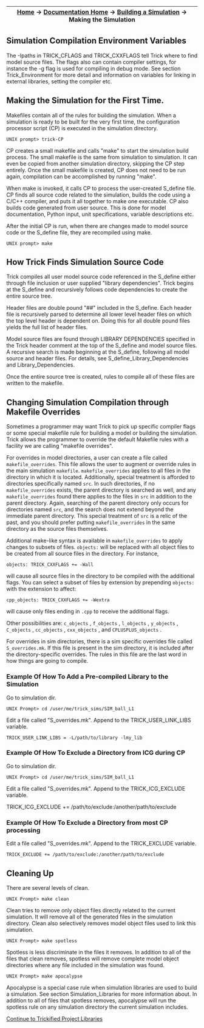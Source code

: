 | [Home](/trick) → [Documentation Home](../Documentation-Home) → [Building a Simulation](Building-a-Simulation) → Making the Simulation |
|------------------------------------------------------------------|


## Simulation Compilation Environment Variables

The -Ipaths in TRICK_CFLAGS and TRICK_CXXFLAGS tell Trick where to find model source files.  The flags also can contain compiler settings, for instance the -g flag is used for compiling in debug mode. See section Trick_Environment for more detail and information on variables for linking in external libraries, setting the compiler etc.

## Making the Simulation for the First Time.

Makefiles contain all of the rules for building the simulation. When a simulation is ready to be built for the very first time, the configuration processor script (CP) is executed in the simulation directory.

```
UNIX prompt> trick-CP
```

CP creates a small makefile and calls "make" to start the simulation build process. The small makefile is the same from simulation to simulation. It can even be copied from another simulation directory, skipping the CP step entirely. Once the small makefile is created, CP does not need to be run again, compilation can be accomplished by running "make".

When make is invoked, it calls CP to process the user-created S_define file. CP finds all source code related to the simulation, builds the code using a C/C++ compiler, and puts it all together to make one executable. CP also builds code generated from user source.  This is done for model documentation, Python input, unit specifications, variable descriptions etc.

After the initial CP is run, when there are changes made to model source code or the S_define file, they are recompiled using make.

```
UNIX prompt> make
```

## How Trick Finds Simulation Source Code

Trick compiles all user model source code referenced in the S_define either through file inclusion or user supplied "library dependencies".  Trick begins at the S_define and recursively follows code dependencies to create the entire source tree.

Header files are double pound "##" included in the S_define.  Each header file is recursively parsed to determine all lower level header files on which the top level header is dependent on. Doing this for all double pound files yields the full list of header files.

Model source files are found through LIBRARY DEPENDENCIES specified in the Trick header comment at the top of the S_define and model source files.  A recursive search is made beginning at the S_define, following all model source and header files. For details, see S_define_Library_Dependencies and Library_Dependencies.

Once the entire source tree is created, rules to compile all of these files are written to the makefile.

## Changing Simulation Compilation through Makefile Overrides

Sometimes a programmer may want Trick to pick up specific compiler flags or some special makefile rule for building a model or building the simulation. Trick allows the programmer to override the default Makefile rules with a facility we are calling "makefile overrides".

For overrides in model directories, a user can create a file called `makefile_overrides`. This file allows the user to augment or override rules in the main simulation `makefile`. `makefile_overrides` applies to all files in the directory in which it is located. Additionally, special treatment is afforded to directories specifically named `src`. In such directories, if no `makefile_overrides` exists, the parent directory is searched as well, and any `makefile_overrides` found there applies to the files in `src` in addition to the parent directory. Again, searching of the parent directory only occurs for directories named `src`, and the search does not extend beyond the immediate parent directory. This special treatment of `src` is a relic of the past, and you should prefer putting `makefile_overrides` in the same directory as the source files themselves.

Additional make-like syntax is available in `makefile_overrides` to apply changes to subsets of files. `objects:` will be replaced with all object files to be created from all source files in the directory. For instance,

```make
objects: TRICK_CXXFLAGS += -Wall
```

will cause all source files in the directory to be compiled with the additional flags. You can select a subset of files by extension by prepending `objects:` with the extension to affect:

```make
cpp_objects: TRICK_CXXFLAGS += -Wextra
```
will cause only files ending in `.cpp` to receive the additional flags.

Other possibilities are: ```c_objects``` , ```f_objects``` , ```l_objects``` , ```y_objects``` , ```C_objects``` , ```cc_objects``` , ```cxx_objects``` , and
```CPLUSPLUS_objects``` .

For overrides in sim directories, there is a sim specific overrides file called `S_overrides.mk`. If this file is present in the sim directory, it is included after the directory-specific overrides. The rules in this file are the last word in how things are going to compile.

### Example Of How To Add a Pre-compiled Library to the Simulation

Go to simulation dir.

```
UNIX Prompt> cd /user/me/trick_sims/SIM_ball_L1
```

Edit a file called "S_overrides.mk". Append to the TRICK_USER_LINK_LIBS variable.

```
TRICK_USER_LINK_LIBS = -L/path/to/library -lmy_lib
```
### Example Of How To Exclude a Directory from ICG during CP

Go to simulation dir.

```
UNIX Prompt> cd /user/me/trick_sims/SIM_ball_L1
```

Edit a file called "S_overrides.mk". Append to the TRICK_ICG_EXCLUDE variable.

TRICK_ICG_EXCLUDE += /path/to/exclude:/another/path/to/exclude

### Example Of How To Exclude a Directory from most CP processing

Edit a file called "S_overrides.mk". Append to the TRICK_EXCLUDE variable.

```
TRICK_EXCLUDE += /path/to/exclude:/another/path/to/exclude
```

## Cleaning Up

There are several levels of clean.

```
UNIX Prompt> make clean
```

Clean tries to remove only object files directly related to the current simulation. It will remove all of the generated files in the simulation directory. Clean also selectively removes model object files used to link this simulation.

```
UNIX Prompt> make spotless
```

Spotless is less discriminate in the files it removes. In addition to all of the files that clean removes, spotless will remove complete model object directories where any file included in the simulation was found.

```
UNIX Prompt> make apocalypse
```

Apocalypse is a special case rule when simulation libraries are used to build a simulation. See section Simulation_Libraries for more information about. In addition to all of files that spotless removes, apocalypse will run the spotless rule on any simulation directory the current simulation includes.

[Continue to Trickified Project Libraries](Trickified-Project-Libraries)
